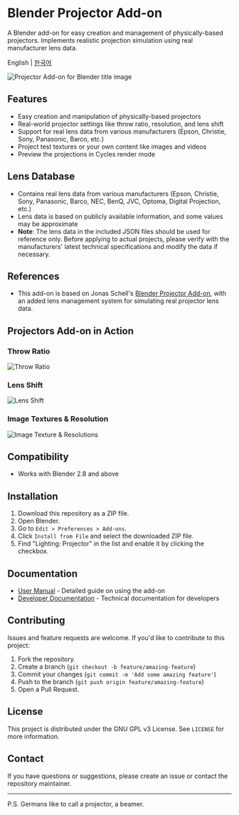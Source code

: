 # Blender Projector Add-on

A Blender add-on for easy creation and management of physically-based projectors. Implements realistic projection simulation using real manufacturer lens data.

English | [한국어](README.md)

![Projector Add-on for Blender title image](/.github/gifs/title.jpg)

## Features

* Easy creation and manipulation of physically-based projectors
* Real-world projector settings like throw ratio, resolution, and lens shift
* Support for real lens data from various manufacturers (Epson, Christie, Sony, Panasonic, Barco, etc.)
* Project test textures or your own content like images and videos
* Preview the projections in Cycles render mode

## Lens Database

* Contains real lens data from various manufacturers (Epson, Christie, Sony, Panasonic, Barco, NEC, BenQ, JVC, Optoma, Digital Projection, etc.)
* Lens data is based on publicly available information, and some values may be approximate
* **Note**: The lens data in the included JSON files should be used for reference only. Before applying to actual projects, please verify with the manufacturers' latest technical specifications and modify the data if necessary.

## References

* This add-on is based on Jonas Schell's [Blender Projector Add-on](https://github.com/Ocupe/Projectors), with an added lens management system for simulating real projector lens data.

## Projectors Add-on in Action

### Throw Ratio
![Throw Ratio](/.github/gifs/throw_ratio.gif)

### Lens Shift
![Lens Shift](/.github/gifs/lens_shift.gif)

### Image Textures & Resolution
![Image Texture & Resolutions](/.github/gifs/image_textures_resolution.gif)

## Compatibility
* Works with Blender 2.8 and above

## Installation

1. Download this repository as a ZIP file.
2. Open Blender.
3. Go to `Edit > Preferences > Add-ons`.
4. Click `Install from File` and select the downloaded ZIP file.
5. Find "Lighting: Projector" in the list and enable it by clicking the checkbox.

## Documentation

* [User Manual](docs/user_manual_en.md) - Detailed guide on using the add-on
* [Developer Documentation](docs/developer_docs_en.md) - Technical documentation for developers

## Contributing

Issues and feature requests are welcome. If you'd like to contribute to this project:

1. Fork the repository.
2. Create a branch (`git checkout -b feature/amazing-feature`)
3. Commit your changes (`git commit -m 'Add some amazing feature'`)
4. Push to the branch (`git push origin feature/amazing-feature`)
5. Open a Pull Request.

## License

This project is distributed under the GNU GPL v3 License. See `LICENSE` for more information.

## Contact

If you have questions or suggestions, please create an issue or contact the repository maintainer.

---

P.S. Germans like to call a projector, a beamer.
